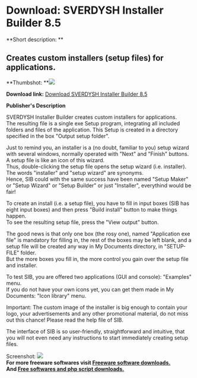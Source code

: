 # Download: SVERDYSH Installer Builder 8.5

**Short description: **

## Creates custom installers (setup files) for applications.

  
**Thumbshot: **![](http://www.freewarefiles.com/screenshot/svdshinstllrbldr_md.jpg)   
  
**Download link:** [Download SVERDYSH Installer Builder 8.5](http://freesoftwares.boysofts.com/SVERDYSH-Installer-Builder_program_94722.html)  
  

**Publisher's Description**  
  

SVERDYSH Installer Builder creates custom installers for applications.  
The resulting file is a single exe Setup program, integrating all included
folders and files of the application. This Setup is created in a directory
specified in the box "Output setup folder".  
  
Just to remind you, an installer is a (no doubt, familiar to you) setup wizard
with several windows, normally operated with "Next" and "Finish" buttons.  
A setup file is like an icon of this wizard.  
Thus, double-clicking the setup file opens the setup wizard (i.e. installer).
The words "installer" and "setup wizard" are synonyms.  
Hence, SIB could with the same success have been named "Setup Maker" or "Setup
Wizard" or "Setup Builder" or just "Installer", everythind would be fair!  
  
To create an install (i.e. a setup file), you have to fill in input boxes (SIB
has eight input boxes) and then press "Build install" button to make things
happen.  
To see the resulting setup file, press the "View output" button.  
  
The good news is that only one box (the rosy one), named "Application exe
file" is mandatory for filling in, the rest of the boxes may be left blank,
and a setup file will be created any way in My Documents directory, in "SETUP-
FILE" folder.  
But the more boxes you fill in, the more control you gain over the setup file
and installer.  
  
To test SIB, you are offered two applications (GUI and console): "Examples"
menu.  
If you do not have your own icons yet, you can get them made in My Documents:
"Icon library" menu.  
  
Important: The custom image of the installer is big enough to contain your
logo, your advertisements and any other promotional material, do not miss out
this chance! Please read the help file of SIB.  
  
The interface of SIB is so user-friendly, straightforward and intuitive, that
you will not even need any instructions to start immediately creating setup
files.

  
  
Screenshot: ![](http://www.freewarefiles.com/screenshot/svdshinstllrbldr.jpg)  
**For more freeware softwares visit [Freeware software downloads.](http://freesoftwares.boysofts.com/)**   
**And [Free softwares and php script downloads.](http://www.boysofts.com/)**

